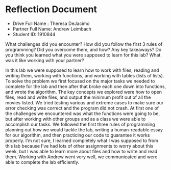 # Reflection Document

* Drive Full Name  : Theresa DeJacimo
* Partner Full Name: Andrew Leimbach
* Student ID: 1910844




What challenges did you encounter?
How did you follow the first 3 rules of programming?
Did you overcome them, and how?
Any key takeaways?
Do you think you learned what you were supposed to learn for this lab?
What was it like working with your partner?


In this lab we were supposed to learn how to work with files, reading and writing them, working with functions, and
working with tables (lists of lists). To solve the problem we first focused on the major tasks we needed to complete
for the lab and then after that broke each one down into functions, and wrote the algorithm. The key concepts we 
explored were how to open files, read and write files, and output the minimum profit out of all the movies listed. We 
tried testing various and extreme cases to make sure our error checking was correct and the program did not crash. At 
first one of the challenges we encountered was what the functions were going to be, but after working with other groups
and as a class we were able to accomplish our tasks. We followed the first three rules of programming planning out how 
we would tackle the lab, writing a human-readable essay for our algorithm, and then practicing our code to guarantee it 
works properly. I'm not sure, I learned completely what I was supposed to from this lab because I've had lots of other 
assignments to worry about this week, but I was able to learn more about files and how to write and read them. Working
with Andrew went very well, we communicated and were able to complete the lab efficiently. 
